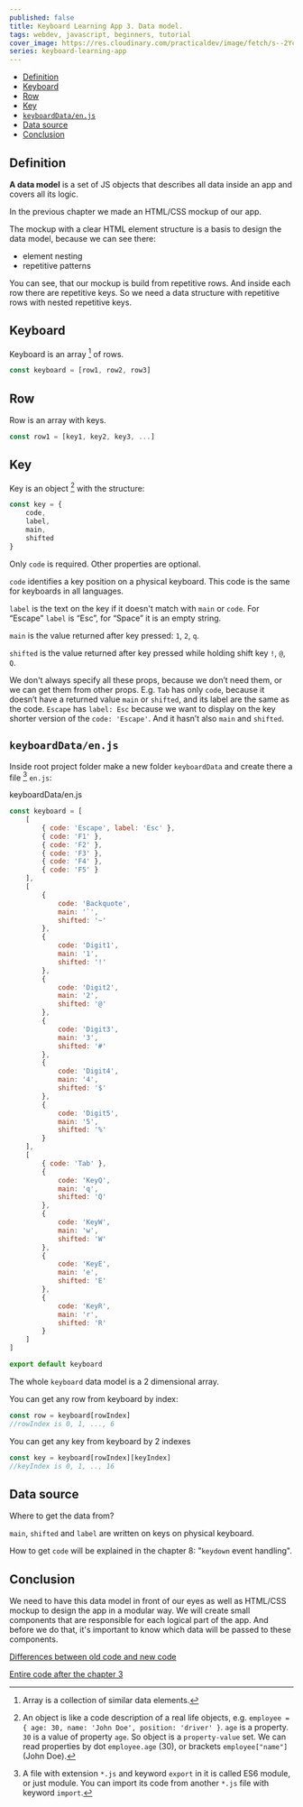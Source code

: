 ```yaml
---
published: false
title: Keyboard Learning App 3. Data model.
tags: webdev, javascript, beginners, tutorial
cover_image: https://res.cloudinary.com/practicaldev/image/fetch/s--2Ycgb9E_--/c_imagga_scale,f_auto,fl_progressive,h_420,q_auto,w_1000/https://dev-to-uploads.s3.amazonaws.com/uploads/articles/t7manuew9dwi5jlrf8p5.png
series: keyboard-learning-app
---
```


- [Definition](#definition)
- [Keyboard](#keyboard)
- [Row](#row)
- [Key](#key)
- [`keyboardData/en.js`](#keyboarddataenjs)
- [Data source](#data-source)
- [Conclusion](#conclusion)

## Definition

**A data model** is a set of JS objects that describes all data inside an app and covers all its logic.

In the previous chapter we made an HTML/CSS mockup of our app.

The mockup with a clear HTML element structure is a basis to design the data model, because we can see there:

- element nesting
- repetitive patterns

You can see, that our mockup is build from repetitive rows. And inside each row there are repetitive keys. So we need a data structure with repetitive rows with nested repetitive keys.

## Keyboard

Keyboard is an array [^array] of rows.

```javascript
const keyboard = [row1, row2, row3]
```

## Row

Row is an array with keys.

```javascript
const row1 = [key1, key2, key3, ...]
```

## Key

Key is an object [^object] with the structure:

```javascript
const key = {
	code,
	label,
	main,
	shifted
}
```

Only `code` is required. Other properties are optional.

`code` identifies a key position on a physical keyboard. This code is the same for keyboards in all languages.

`label` is the text on the key if it doesn't match with `main` or `code`. For “Escape” `label` is “Esc”, for “Space” it is an empty string.

`main` is the value returned after key pressed: `1`, `2`, `q`.

`shifted` is the value returned after key pressed while holding shift key `!`, `@`, `Q`.

We don't always specify all these props, because we don’t need them, or we can get them from other props. E.g. `Tab` has only `code`, because it doesn’t have a returned value `main` or `shifted`, and its label are the same as the code. `Escape` has `label: Esc` because we want to display on the key shorter version of the `code: 'Escape'`. And it hasn’t also `main` and `shifted`.

## `keyboardData/en.js`

Inside root project folder make a new folder `keyboardData` and create there a file [^es6module] `en.js`:

keyboardData/en.js

```javascript
const keyboard = [
	[
		{ code: 'Escape', label: 'Esc' },
		{ code: 'F1' },
		{ code: 'F2' },
		{ code: 'F3' },
		{ code: 'F4' },
		{ code: 'F5' }
	],
	[
		{
			code: 'Backquote',
			main: '`',
			shifted: '~'
		},
		{
			code: 'Digit1',
			main: '1',
			shifted: '!'
		},
		{
			code: 'Digit2',
			main: '2',
			shifted: '@'
		},
		{
			code: 'Digit3',
			main: '3',
			shifted: '#'
		},
		{
			code: 'Digit4',
			main: '4',
			shifted: '$'
		},
		{
			code: 'Digit5',
			main: '5',
			shifted: '%'
		}
	],
	[
		{ code: 'Tab' },
		{
			code: 'KeyQ',
			main: 'q',
			shifted: 'Q'
		},
		{
			code: 'KeyW',
			main: 'w',
			shifted: 'W'
		},
		{
			code: 'KeyE',
			main: 'e',
			shifted: 'E'
		},
		{
			code: 'KeyR',
			main: 'r',
			shifted: 'R'
		}
	]
]

export default keyboard
```

The whole `keyboard` data model is a 2 dimensional array.

You can get any row from keyboard by index:

```js
const row = keyboard[rowIndex]
//rowIndex is 0, 1, ..., 6
```

You can get any key from keyboard by 2 indexes

```js
const key = keyboard[rowIndex][keyIndex]
//keyIndex is 0, 1, .., 16
```

## Data source

Where to get the data from?

`main`, `shifted` and `label` are written on keys on physical keyboard.

How to get `code` will be explained in the chapter 8: "`keydown` event handling".

## Conclusion

We need to have this data model in front of our eyes as well as HTML/CSS mockup to design the app in a modular way. We will create small components that are responsible for each logical part of the app. And before we do that, it's important to know which data will be passed to these components.

[Differences between old code and new code](https://github.com/ApayRus/keyboard/commit/a1d574bf9e584c9770d3bfb5adf8e4860049b00b)

[Entire code after the chapter 3](https://github.com/ApayRus/keyboard/tree/3.-Data-model)

[^es6module]: A file with extension `*.js` and keyword `export` in it is called ES6 module, or just module. You can import its code from another `*.js` file with keyword `import`.
[^array]: Array is a collection of similar data elements.
[^object]: An object is like a code description of a real life objects, e.g. `employee = { age: 30, name: 'John Doe', position: 'driver' }`. `age` is a property. `30` is a value of property `age`. So object is a `property-value` set. We can read properties by dot `employee.age` (30), or brackets `employee["name"]` (John Doe).
